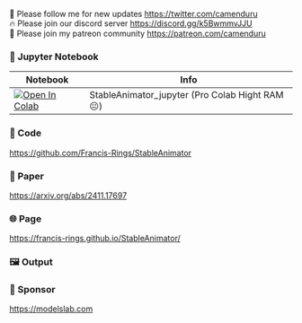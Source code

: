 🐣 Please follow me for new updates https://twitter.com/camenduru <br />
🔥 Please join our discord server https://discord.gg/k5BwmmvJJU <br />
🥳 Please join my patreon community https://patreon.com/camenduru <br />

### 🍊 Jupyter Notebook

| Notebook | Info
| --- | --- |
[![Open In Colab](https://colab.research.google.com/assets/colab-badge.svg)](https://colab.research.google.com/github/camenduru/StableAnimator-jupyter/blob/main/StableAnimator_jupyter.ipynb) | StableAnimator_jupyter (Pro Colab Hight RAM 😐)

### 🧬 Code
https://github.com/Francis-Rings/StableAnimator

### 📄 Paper
https://arxiv.org/abs/2411.17697

### 🌐 Page
https://francis-rings.github.io/StableAnimator/

### 🖼 Output



### 🏢 Sponsor
https://modelslab.com
